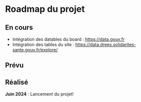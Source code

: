 # Roadmap du projet

## En cours
- Intégration des datables du board : https://data.gouv.fr
- Intégration des tables du site : https://data.drees.solidarites-sante.gouv.fr/explore/

## Prévu

## Réalisé

**Juin 2024** : Lancement du projet!